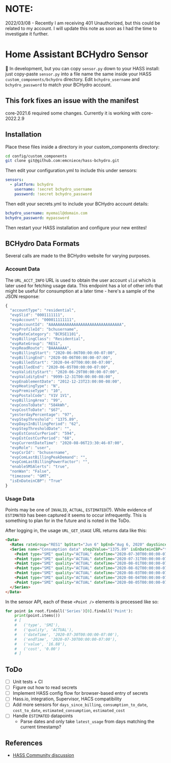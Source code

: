 # NOTE:

2022/03/08 - Recently I am receiving 401 Unauthorized, but this could be related to my account. I will update this note as soon as I had the time to investigate it further.

# Home Assistant BCHydro Sensor

🚧 In development, but you can copy `sensor.py` down to your HASS install: just copy-paste `sensor.py` into a file name the same inside your HASS `custom_components/bchydro` directory. Edit `bchydro_username` and `bchydro_password` to match your BCHydro account.

## This fork fixes an issue with the manifest

core-2021.6 required some changes. Currently it is working with core-2022.2.9

## Installation

Place these files inside a directory in your custom_components directory:

```sh
cd config/custom_components
git clone git@github.com:emcniece/hass-bchydro.git
```

Then edit your configuration.yml to include this under sensors:

```yml
sensors:
  - platform: bchydro
    username: !secret bchydro_username
    password: !secret bchydro_password
```

Then edit your secrets.yml to include your BCHydro account details:

```yml
bchydro_username: myemail@domain.com
bchydro_password: mypassword
```

Then restart your HASS installation and configure your new entites!


## BCHydro Data Formats

Several calls are made to the BCHydro website for varying purposes.


### Account Data

The `URL_ACCT_INFO` URL is used to obtain the user account `slid` which is later used for fetching usage data. This endpoint has a lot of other info that might be useful for consumption at a later time - here's a sample of the JSON response:

```js
{
  "accountType": "residential",
  "evpSlid": "0001111111",
  "evpAccount": "000011111111",
  "evpAccountId": "AAAAAAAAAAAAAAAAAAAAAAAAAAAAAAAA",
  "evpProfileId": "bchusername",
  "evpRateCategory": "BCRSE1101",
  "evpBillingClass": "Residential",
  "evpRateGroup": "RES1",
  "evpReadRoute": "BAAAAAAA",
  "evpBillingStart": "2020-06-06T00:00:00-07:00",
  "evpBillingEnd": "2020-08-06T00:00:00-07:00",
  "evpBilledStart": "2020-04-07T00:00:00-07:00",
  "evpBilledEnd": "2020-06-05T00:00:00-07:00",
  "evpValidityStart": "2020-06-29T00:00:00-07:00",
  "evpValidityEnd": "9999-12-31T00:00:00-08:00",
  "evpEnablementDate": "2012-12-23T23:00:00-08:00",
  "evpHeatingType": "N",
  "evpPremiseType": "10",
  "evpPostalCode": "V1V 1V1",
  "evpBillingArea": "99",
  "evpConsToDate": "584kWh",
  "evpCostToDate": "$67",
  "yesterdayPercentage": "97",
  "evpStepThreshold": "1375.89",
  "evpDaysInBillingPeriod": "62",
  "evpStepThresholdDate": "",
  "evpEstConsCurPeriod": "594",
  "evpEstCostCurPeriod": "68",
  "evpCurrentDateTime": "2020-08-06T23:30:46-07:00",
  "evpRole": "user",
  "evpCsrId": "bchusername",
  "evpComLastBillingPeakDemand": "",
  "evpComLastBillingPowerFactor": "",
  "enableSMSAlerts": "true",
  "nonWan": "False",
  "timezone": "GMT",
  "isEnDateinCBP": "True"
}
```


### Usage Data

Points may be one of `INVALID`, `ACTUAL`, `ESTIMATED`(?). While evidence of `ESTIMATED` has been captured it seems to occur infrequently. This is something to plan for in the future and is noted in the ToDo.

After logging in, the usage `URL_GET_USAGE` URL returns data like this:

```html
<Data>
  <Rates rateGroup="RES1" bpStart="Jun 6" bpEnd="Aug 6, 2020" daysSince="61" cons2date="584kWh" cost2date="$67" estCons="594" estCost="68"/>
  <Series name="Consumption data" step2Value="1375.89" isEnDateinCBP="true" evpCurrentDateTime="2020-08-06T22:41:06-07:00" blockStatus="0" nonWan="false">
    <Point type="SMI" quality="ACTUAL" dateTime="2020-07-30T00:00:00-07:00" endTime="2020-07-30T00:00:00-07:00" value="16.88" cost="0.00"/>
    <Point type="SMI" quality="ACTUAL" dateTime="2020-07-31T00:00:00-07:00" endTime="2020-07-31T00:00:00-07:00" value="12.36" cost="0.00"/>
    <Point type="SMI" quality="ACTUAL" dateTime="2020-08-01T00:00:00-07:00" endTime="2020-08-01T00:00:00-07:00" value="18.31" cost="0.00"/>
    <Point type="SMI" quality="ACTUAL" dateTime="2020-08-02T00:00:00-07:00" endTime="2020-08-02T00:00:00-07:00" value="16.27" cost="0.00"/>
    <Point type="SMI" quality="ACTUAL" dateTime="2020-08-03T00:00:00-07:00" endTime="2020-08-03T00:00:00-07:00" value="12.46" cost="0.00"/>
    <Point type="SMI" quality="ACTUAL" dateTime="2020-08-04T00:00:00-07:00" endTime="2020-08-04T00:00:00-07:00" value="14.66" cost="0.00"/>
    <Point type="SMI" quality="ACTUAL" dateTime="2020-08-05T00:00:00-07:00" endTime="2020-08-05T00:00:00-07:00" value="16.31" cost="0.00"/>
  </Series>
</Data>
```

In the sensor API, each of these `<Point />` elements is processed like so:

```py
for point in root.findall('Series')[0].findall('Point'):
    print(point.items())
    # [
    #   ('type', 'SMI'),
    #   ('quality', 'ACTUAL'),
    #   ('dateTime', '2020-07-30T00:00:00-07:00'),
    #   ('endTime', '2020-07-30T00:00:00-07:00'),
    #   ('value', '16.88'),
    #   ('cost', '0.00')
    # ]
```


## ToDo

- [ ] Unit tests + CI
- [ ] Figure out how to read secrets
- [ ] Implement HASS config flow for browser-based entry of secrets
- [ ] Hass.io, integration, Supervisor, HACS compatibility
- [ ] Add more sensors for `days_since_billing`, `consumption_to_date`, `cost_to_date`, `estimated_consumption`, `estimated_cost`
- [ ] Handle `ESTIMATED` datapoints
    - Parse dates and only take `latest_usage` from days matching the current timestamp?


## References

- [HASS Community discussion](https://community.home-assistant.io/t/bchydro-component-where-did-it-go/123371/33)
